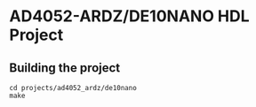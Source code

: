 <!-- no_build_example, no_dts, no_no_os -->

# AD4052-ARDZ/DE10NANO HDL Project

## Building the project

```
cd projects/ad4052_ardz/de10nano
make
```